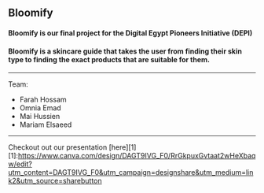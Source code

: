 ## Bloomify
#### Bloomify is our final project for the Digital Egypt Pioneers Initiative (DEPI)
#### Bloomify is a skincare guide that takes the user from finding their skin type to finding the exact products that are suitable for them.

---

Team:
- Farah Hossam
- Omnia Emad
- Mai Hussien
- Mariam Elsaeed
  
---

Checkout out our presentation [here][1] 
[1]:https://www.canva.com/design/DAGT9IVG_F0/RrGkpuxGvtaat2wHeXbaqw/edit?utm_content=DAGT9IVG_F0&utm_campaign=designshare&utm_medium=link2&utm_source=sharebutton
